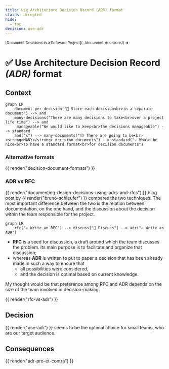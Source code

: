 ```yaml
---
title: Use Architecture Decision Record (ADR) format
status: accepted
hide:
  - toc
decision: use-adr
---
```


<small markdown>
[Document Decisions in a Software Project](../document-decisions/) ⇒
</small>

# :white_check_mark: Use **Architecture Decision Record** _(ADR)_ format

## Context

```mermaid
graph LR
    document-per-decision("📄 Store each decision<br>in a separate document") --> and
    many-decisions("There are many decisions to take<br>over a project life time") --> and
     manageable("We would like to keep<br>the decisions manageable") --> standard
    and("∧") --> many-documents("😲 There are going to be<br><strong>MANY</strong> decision documents") --> standard("💡 Would be nice<br>to have a standard format<br>for decision documents")
```

### Alternative formats

{{ render("decision-document-formats") }}

### ADR vs RFC

{{ render("documenting-design-decisions-using-adrs-and-rfcs") }} blog post by {{ render("bruno-schleufer") }} compares the two techniques. The most important difference between the two is the relation between documentation, on the one hand, and the discussion about the decision within the team responsible for the project.

```mermaid
graph LR
    rfc("✍️ Write an RFC") --> discuss["💬 Discuss"] --> adr("✍️ Write an ADR")
```

* **RFC** is a seed for discussion, a draft around which the team discusses the problem. Its main purpose is to facilitate and organize that discussion;
* whereas **ADR** is written to put to paper a decision that has been already made in such a way to ensure that
  * all possibilities were considered,
  * and the decision is optimal based on current knowledge.

My thought would be that preference among RFC and ADR depends on the size of the team involved in decision-making.

{{ render("rfc-vs-adr") }}

## Decision

{{ render("use-adr") }} seems to be the optimal choice for small teams, who are our target audience.

## Consequences

{{ render("adr-pro-et-contra") }}
